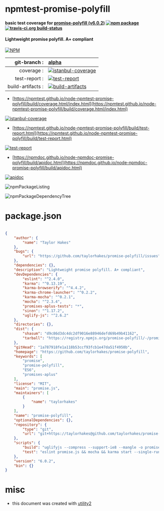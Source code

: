 # npmtest-promise-polyfill

#### basic test coverage for  [promise-polyfill (v6.0.2)](https://github.com/taylorhakes/promise-polyfill)  [![npm package](https://img.shields.io/npm/v/npmtest-promise-polyfill.svg?style=flat-square)](https://www.npmjs.org/package/npmtest-promise-polyfill) [![travis-ci.org build-status](https://api.travis-ci.org/npmtest/node-npmtest-promise-polyfill.svg)](https://travis-ci.org/npmtest/node-npmtest-promise-polyfill)

#### Lightweight promise polyfill. A+ compliant

[![NPM](https://nodei.co/npm/promise-polyfill.png?downloads=true&downloadRank=true&stars=true)](https://www.npmjs.com/package/promise-polyfill)

| git-branch : | [alpha](https://github.com/npmtest/node-npmtest-promise-polyfill/tree/alpha)|
|--:|:--|
| coverage : | [![istanbul-coverage](https://npmtest.github.io/node-npmtest-promise-polyfill/build/coverage.badge.svg)](https://npmtest.github.io/node-npmtest-promise-polyfill/build/coverage.html/index.html)|
| test-report : | [![test-report](https://npmtest.github.io/node-npmtest-promise-polyfill/build/test-report.badge.svg)](https://npmtest.github.io/node-npmtest-promise-polyfill/build/test-report.html)|
| build-artifacts : | [![build-artifacts](https://npmtest.github.io/node-npmtest-promise-polyfill/glyphicons_144_folder_open.png)](https://github.com/npmtest/node-npmtest-promise-polyfill/tree/gh-pages/build)|

- [https://npmtest.github.io/node-npmtest-promise-polyfill/build/coverage.html/index.html](https://npmtest.github.io/node-npmtest-promise-polyfill/build/coverage.html/index.html)

[![istanbul-coverage](https://npmtest.github.io/node-npmtest-promise-polyfill/build/screenCapture.buildCi.browser.%252Ftmp%252Fbuild%252Fcoverage.lib.html.png)](https://npmtest.github.io/node-npmtest-promise-polyfill/build/coverage.html/index.html)

- [https://npmtest.github.io/node-npmtest-promise-polyfill/build/test-report.html](https://npmtest.github.io/node-npmtest-promise-polyfill/build/test-report.html)

[![test-report](https://npmtest.github.io/node-npmtest-promise-polyfill/build/screenCapture.buildCi.browser.%252Ftmp%252Fbuild%252Ftest-report.html.png)](https://npmtest.github.io/node-npmtest-promise-polyfill/build/test-report.html)

- [https://npmdoc.github.io/node-npmdoc-promise-polyfill/build/apidoc.html](https://npmdoc.github.io/node-npmdoc-promise-polyfill/build/apidoc.html)

[![apidoc](https://npmdoc.github.io/node-npmdoc-promise-polyfill/build/screenCapture.buildCi.browser.%252Ftmp%252Fbuild%252Fapidoc.html.png)](https://npmdoc.github.io/node-npmdoc-promise-polyfill/build/apidoc.html)

![npmPackageListing](https://npmtest.github.io/node-npmtest-promise-polyfill/build/screenCapture.npmPackageListing.svg)

![npmPackageDependencyTree](https://npmtest.github.io/node-npmtest-promise-polyfill/build/screenCapture.npmPackageDependencyTree.svg)



# package.json

```json

{
    "author": {
        "name": "Taylor Hakes"
    },
    "bugs": {
        "url": "https://github.com/taylorhakes/promise-polyfill/issues"
    },
    "dependencies": {},
    "description": "Lightweight promise polyfill. A+ compliant",
    "devDependencies": {
        "eslint": "^2.4.0",
        "karma": "^0.13.19",
        "karma-browserify": "^4.4.2",
        "karma-chrome-launcher": "^0.2.2",
        "karma-mocha": "^0.2.1",
        "mocha": "^2.3.4",
        "promises-aplus-tests": "*",
        "sinon": "^1.17.2",
        "uglify-js": "^2.6.2"
    },
    "directories": {},
    "dist": {
        "shasum": "d9c86d3dc4dc2df9016e88946defd69b49b41162",
        "tarball": "https://registry.npmjs.org/promise-polyfill/-/promise-polyfill-6.0.2.tgz"
    },
    "gitHead": "1a787918fe1a118b53ccf93fcb1e47da51f4950b",
    "homepage": "https://github.com/taylorhakes/promise-polyfill",
    "keywords": [
        "promise",
        "promise-polyfill",
        "ES6",
        "promises-aplus"
    ],
    "license": "MIT",
    "main": "promise.js",
    "maintainers": [
        {
            "name": "taylorhakes"
        }
    ],
    "name": "promise-polyfill",
    "optionalDependencies": {},
    "repository": {
        "type": "git",
        "url": "git+https://taylorhakes@github.com/taylorhakes/promise-polyfill.git"
    },
    "scripts": {
        "build": "uglifyjs --compress --support-ie8 --mangle -o promise.min.js -- promise.js ",
        "test": "eslint promise.js && mocha && karma start --single-run"
    },
    "version": "6.0.2",
    "bin": {}
}
```



# misc
- this document was created with [utility2](https://github.com/kaizhu256/node-utility2)
